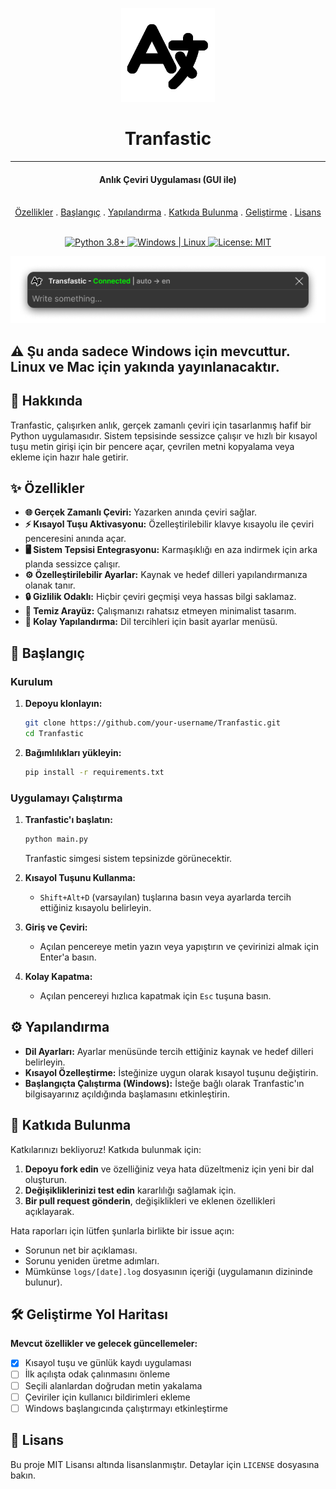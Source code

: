 <p align="center">
  <a href="https://github.com/your-username/Tranfastic">
    <img src="../assets/icon.png" alt="Tranfastic Icon" width="150">
  </a>
</p>

<h1 align="center">Tranfastic</h1>

---

<h4 align="center">Anlık Çeviri Uygulaması (GUI ile)</h3>

<p align="center">
  <br>
  <a href="#-özellikler">Özellikler</a>
  .
  <a href="#-başlangıç">Başlangıç</a>
  .
  <a href="#%EF%B8%8F-yapılandırma">Yapılandırma</a>
  .
  <a href="#-katkıda-bulunma">Katkıda Bulunma</a>
  .
  <a href="#%EF%B8%8F-geliştirme-yol-haritası">Geliştirme</a>
  .
  <a href="#-lisans">Lisans</a>
  <br>
  <br>
</p>

<p align="center">
   <a href="https://www.python.org/downloads/">
      <image src="https://img.shields.io/badge/Python-3.8+-blue.svg" alt="Python 3.8+" />
   </a>
   <a href="https://www.microsoft.com/windows">
      <image src="https://img.shields.io/badge/Platform-Windows%20%7C%20Linux-blue.svg" alt="Windows | Linux" />
   </a>
   <a href="https://opensource.org/licenses/MIT">
      <image src="https://img.shields.io/badge/License-MIT-yellow.svg" alt="License: MIT" />
   </a>
</p>

<div align="center">

![Uygulama Önizlemesi](../docs/app_withoutbg.png)

</div>

## ⚠️ Şu anda sadece **Windows** için mevcuttur. Linux ve Mac için yakında yayınlanacaktır.

## 📖 Hakkında

Tranfastic, çalışırken anlık, gerçek zamanlı çeviri için tasarlanmış hafif bir Python uygulamasıdır. Sistem tepsisinde sessizce çalışır ve hızlı bir kısayol tuşu metin girişi için bir pencere açar, çevrilen metni kopyalama veya ekleme için hazır hale getirir.

## ✨ Özellikler

- **🌐 Gerçek Zamanlı Çeviri:** Yazarken anında çeviri sağlar.
- **⚡ Kısayol Tuşu Aktivasyonu:** Özelleştirilebilir klavye kısayolu ile çeviri penceresini anında açar.
- **🖥️ Sistem Tepsisi Entegrasyonu:** Karmaşıklığı en aza indirmek için arka planda sessizce çalışır.
- **⚙️ Özelleştirilebilir Ayarlar:** Kaynak ve hedef dilleri yapılandırmanıza olanak tanır.
- **🔒 Gizlilik Odaklı:** Hiçbir çeviri geçmişi veya hassas bilgi saklamaz.
- **🎨 Temiz Arayüz:** Çalışmanızı rahatsız etmeyen minimalist tasarım.
- **🔧 Kolay Yapılandırma:** Dil tercihleri için basit ayarlar menüsü.

## 🚀 Başlangıç

### Kurulum

1. **Depoyu klonlayın:**
   ```bash
   git clone https://github.com/your-username/Tranfastic.git
   cd Tranfastic
   ```
2. **Bağımlılıkları yükleyin:**
   ```bash
   pip install -r requirements.txt
   ```

### Uygulamayı Çalıştırma

1. **Tranfastic'ı başlatın:**

   ```bash
   python main.py
   ```

   Tranfastic simgesi sistem tepsinizde görünecektir.

2. **Kısayol Tuşunu Kullanma:**
   - `Shift+Alt+D` (varsayılan) tuşlarına basın veya ayarlarda tercih ettiğiniz kısayolu belirleyin.
3. **Giriş ve Çeviri:**

   - Açılan pencereye metin yazın veya yapıştırın ve çevirinizi almak için Enter'a basın.

4. **Kolay Kapatma:**
   - Açılan pencereyi hızlıca kapatmak için `Esc` tuşuna basın.

## ⚙️ Yapılandırma

- **Dil Ayarları:** Ayarlar menüsünde tercih ettiğiniz kaynak ve hedef dilleri belirleyin.
- **Kısayol Özelleştirme:** İsteğinize uygun olarak kısayol tuşunu değiştirin.
- **Başlangıçta Çalıştırma (Windows):** İsteğe bağlı olarak Tranfastic'ın bilgisayarınız açıldığında başlamasını etkinleştirin.

## 🤝 Katkıda Bulunma

Katkılarınızı bekliyoruz! Katkıda bulunmak için:

1. **Depoyu fork edin** ve özelliğiniz veya hata düzeltmeniz için yeni bir dal oluşturun.
2. **Değişikliklerinizi test edin** kararlılığı sağlamak için.
3. **Bir pull request gönderin**, değişiklikleri ve eklenen özellikleri açıklayarak.

Hata raporları için lütfen şunlarla birlikte bir issue açın:

- Sorunun net bir açıklaması.
- Sorunu yeniden üretme adımları.
- Mümkünse `logs/[date].log` dosyasının içeriği (uygulamanın dizininde bulunur).

## 🛠️ Geliştirme Yol Haritası

**Mevcut özellikler ve gelecek güncellemeler:**

- [x] Kısayol tuşu ve günlük kaydı uygulaması
- [ ] İlk açılışta odak çalınmasını önleme
- [ ] Seçili alanlardan doğrudan metin yakalama
- [ ] Çeviriler için kullanıcı bildirimleri ekleme
- [ ] Windows başlangıcında çalıştırmayı etkinleştirme

## 📝 Lisans

Bu proje MIT Lisansı altında lisanslanmıştır. Detaylar için `LICENSE` dosyasına bakın.
